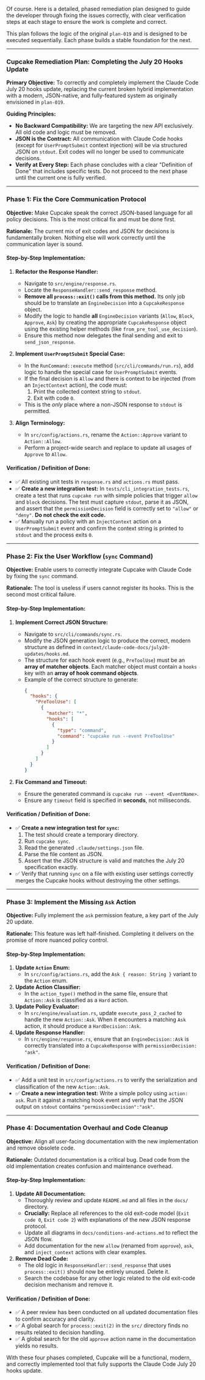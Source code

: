 Of course. Here is a detailed, phased remediation plan designed to guide the developer through fixing the issues correctly, with clear verification steps at each stage to ensure the work is complete and correct.

This plan follows the logic of the original `plan-019` and is designed to be executed sequentially. Each phase builds a stable foundation for the next.

---

### **Cupcake Remediation Plan: Completing the July 20 Hooks Update**

**Primary Objective:** To correctly and completely implement the Claude Code July 20 hooks update, replacing the current broken hybrid implementation with a modern, JSON-native, and fully-featured system as originally envisioned in `plan-019`.

**Guiding Principles:**

- **No Backward Compatibility:** We are targeting the new API exclusively. All old code and logic must be removed.
- **JSON is the Contract:** All communication with Claude Code hooks (except for `UserPromptSubmit` context injection) will be via structured JSON on `stdout`. Exit codes will no longer be used to communicate decisions.
- **Verify at Every Step:** Each phase concludes with a clear "Definition of Done" that includes specific tests. Do not proceed to the next phase until the current one is fully verified.

---

### **Phase 1: Fix the Core Communication Protocol**

**Objective:** Make Cupcake speak the correct JSON-based language for all policy decisions. This is the most critical fix and must be done first.

**Rationale:** The current mix of exit codes and JSON for decisions is fundamentally broken. Nothing else will work correctly until the communication layer is sound.

#### **Step-by-Step Implementation:**

1.  **Refactor the Response Handler:**

    - Navigate to `src/engine/response.rs`.
    - Locate the `ResponseHandler::send_response` method.
    - **Remove all `process::exit()` calls from this method.** Its only job should be to translate an `EngineDecision` into a `CupcakeResponse` object.
    - Modify the logic to handle **all** `EngineDecision` variants (`Allow`, `Block`, `Approve`, `Ask`) by creating the appropriate `CupcakeResponse` object using the existing helper methods (like `from_pre_tool_use_decision`).
    - Ensure this method now delegates the final sending and exit to `send_json_response`.

2.  **Implement `UserPromptSubmit` Special Case:**

    - In the `RunCommand::execute` method (`src/cli/commands/run.rs`), add logic to handle the special case for `UserPromptSubmit` events.
    - If the final decision is `Allow` and there is context to be injected (from an `InjectContext` action), the code must:
      1.  Print the collected context string to `stdout`.
      2.  Exit with code `0`.
    - This is the _only_ place where a non-JSON response to `stdout` is permitted.

3.  **Align Terminology:**
    - In `src/config/actions.rs`, rename the `Action::Approve` variant to `Action::Allow`.
    - Perform a project-wide search and replace to update all usages of `Approve` to `Allow`.

#### **Verification / Definition of Done:**

- ✅ All existing unit tests in `response.rs` and `actions.rs` must pass.
- ✅ **Create a new integration test:** In `tests/cli_integration_tests.rs`, create a test that runs `cupcake run` with simple policies that trigger `allow` and `block` decisions. The test must capture `stdout`, parse it as JSON, and assert that the `permissionDecision` field is correctly set to `"allow"` or `"deny"`. **Do not check the exit code.**
- ✅ Manually run a policy with an `InjectContext` action on a `UserPromptSubmit` event and confirm the context string is printed to `stdout` and the process exits `0`.

---

### **Phase 2: Fix the User Workflow (`sync` Command)**

**Objective:** Enable users to correctly integrate Cupcake with Claude Code by fixing the `sync` command.

**Rationale:** The tool is useless if users cannot register its hooks. This is the second most critical failure.

#### **Step-by-Step Implementation:**

1.  **Implement Correct JSON Structure:**

    - Navigate to `src/cli/commands/sync.rs`.
    - Modify the JSON generation logic to produce the correct, modern structure as defined in `context/claude-code-docs/july20-updates/hooks.md`.
    - The structure for each hook event (e.g., `PreToolUse`) must be an **array of matcher objects**. Each matcher object must contain a `hooks` key with an **array of hook command objects**.
    - Example of the correct structure to generate:
      ```json
      {
        "hooks": {
          "PreToolUse": [
            {
              "matcher": "*",
              "hooks": [
                {
                  "type": "command",
                  "command": "cupcake run --event PreToolUse"
                }
              ]
            }
          ]
        }
      }
      ```

2.  **Fix Command and Timeout:**
    - Ensure the generated command is `cupcake run --event <EventName>`.
    - Ensure any `timeout` field is specified in **seconds**, not milliseconds.

#### **Verification / Definition of Done:**

- ✅ **Create a new integration test for `sync`:**
  1.  The test should create a temporary directory.
  2.  Run `cupcake sync`.
  3.  Read the generated `.claude/settings.json` file.
  4.  Parse the file content as JSON.
  5.  Assert that the JSON structure is valid and matches the July 20 specification exactly.
- ✅ Verify that running `sync` on a file with existing user settings correctly merges the Cupcake hooks without destroying the other settings.

---

### **Phase 3: Implement the Missing `Ask` Action**

**Objective:** Fully implement the `ask` permission feature, a key part of the July 20 update.

**Rationale:** This feature was left half-finished. Completing it delivers on the promise of more nuanced policy control.

#### **Step-by-Step Implementation:**

1.  **Update `Action` Enum:**
    - In `src/config/actions.rs`, add the `Ask { reason: String }` variant to the `Action` enum.
2.  **Update Action Classifier:**
    - In the `action_type()` method in the same file, ensure that `Action::Ask` is classified as a `Hard` action.
3.  **Update Policy Evaluator:**
    - In `src/engine/evaluation.rs`, update `execute_pass_2_cached` to handle the new `Action::Ask`. When it encounters a matching `Ask` action, it should produce a `HardDecision::Ask`.
4.  **Update Response Handler:**
    - In `src/engine/response.rs`, ensure that an `EngineDecision::Ask` is correctly translated into a `CupcakeResponse` with `permissionDecision: "ask"`.

#### **Verification / Definition of Done:**

- ✅ Add a unit test in `src/config/actions.rs` to verify the serialization and classification of the new `Action::Ask`.
- ✅ **Create a new integration test:** Write a simple policy using `action: ask`. Run it against a matching hook event and verify that the JSON output on `stdout` contains `"permissionDecision":"ask"`.

---

### **Phase 4: Documentation Overhaul and Code Cleanup**

**Objective:** Align all user-facing documentation with the new implementation and remove obsolete code.

**Rationale:** Outdated documentation is a critical bug. Dead code from the old implementation creates confusion and maintenance overhead.

#### **Step-by-Step Implementation:**

1.  **Update All Documentation:**
    - Thoroughly review and update `README.md` and all files in the `docs/` directory.
    - **Crucially:** Replace all references to the old exit-code model (`Exit code 0`, `Exit code 2`) with explanations of the new JSON response protocol.
    - Update all diagrams in `docs/conditions-and-actions.md` to reflect the JSON flow.
    - Add documentation for the new `allow` (renamed from `approve`), `ask`, and `inject_context` actions with clear examples.
2.  **Remove Dead Code:**
    - The old logic in `ResponseHandler::send_response` that uses `process::exit()` should now be entirely unused. Delete it.
    - Search the codebase for any other logic related to the old exit-code decision mechanism and remove it.

#### **Verification / Definition of Done:**

- ✅ A peer review has been conducted on all updated documentation files to confirm accuracy and clarity.
- ✅ A global search for `process::exit(2)` in the `src/` directory finds no results related to decision handling.
- ✅ A global search for the old `approve` action name in the documentation yields no results.

With these four phases completed, Cupcake will be a functional, modern, and correctly implemented tool that fully supports the Claude Code July 20 hooks update.
